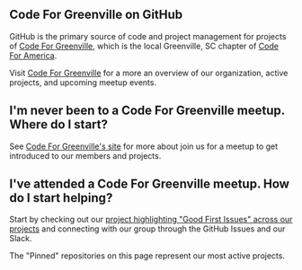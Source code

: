## Code For Greenville on GitHub
GitHub is the primary source of code and project management for projects of [Code For Greenville](https://codeforgreenville.org/), which is the local Greenville, SC chapter of [Code For America](https://codeforamerica.org/).

Visit [Code For Greenville](https://codeforgreenville.org/) for a more an overview of our organization, active projects, and upcoming meetup events.

## I'm never been to a Code For Greenville meetup. Where do I start?
See [Code For Greenville's site](https://codeforgreenville.org/) for more about join us for a meetup to get introduced to our members and projects.

## I've attended a Code For Greenville meetup. How do I start helping?
Start by checking out our [project highlighting "Good First Issues" across our projects](https://github.com/orgs/codeforgreenville/projects/2) and connecting with our group through the GitHub Issues and our Slack.

The "Pinned" repositories on this page represent our most active projects.

